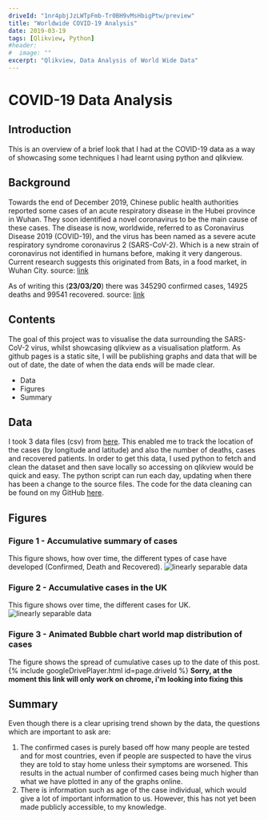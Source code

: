```yaml
---
driveId: "1nr4pbjJzLWTpFmb-Tr0BH9vMsHbigPtw/preview"
title: "Worldwide COVID-19 Analysis"
date: 2019-03-19
tags: [Qlikview, Python]
#header:
#  image: ""
excerpt: "Qlikview, Data Analysis of World Wide Data"
---
```


# COVID-19 Data Analysis

## Introduction
This is an overview of a brief look that I had at the COVID-19 data as a way of showcasing some techniques I had learnt using python and qlikview.

## Background

Towards the end of December 2019, Chinese public health authorities reported some cases of an acute respiratory disease in the Hubei province in Wuhan. They soon identified a novel coronavirus to be the main cause of these cases. The disease is now, worldwide, referred to as Coronavirus Disease 2019 (COVID-19), and the virus has been named as a severe acute respiratory syndrome coronavirus 2 (SARS-CoV-2). Which is a new strain of coronavirus not identified in humans before, making it very dangerous. Current research suggests this originated from Bats, in a food market, in Wuhan City.
source: [link](https://www.ecdc.europa.eu/en/novel-coronavirus-china)

As of writing this (**23/03/20**) there was 345290 confirmed cases, 14925 deaths and 99541 recovered.
source: [link](https://www.worldometers.info/coronavirus/)

## Contents
The goal of this project was to visualise the data surrounding the SARS-CoV-2 virus, whilst showcasing qlikview as a visualisation platform.
As github pages is a static site, I will be publishing graphs and data that will be out of date, the date of when the data ends will be made clear.
+ Data
+ Figures
+ Summary

## Data
I took 3 data files (csv) from [here](https://data.humdata.org/dataset/novel-coronavirus-2019-ncov-cases). This enabled me to track the location of the cases (by longitude and latitude) and also the number of deaths, cases and recovered patients.
In order to get this data, I used python to fetch and clean the dataset and then save locally so accessing on qlikview would be quick and easy. The python script can run each day, updating when there has been a change to the source files. The code for the data cleaning can be found on my GitHub [here](https://github.com/dilfyg/COVID-19-GitHub/blob/master/data-cleaning.py).

## Figures

### Figure 1 - Accumulative summary of cases
This figure shows, how over time, the different types of case have developed (Confirmed, Death and Recovered).
<img src="{{ site.url }}{{ site.baseurl }}/images/cumulative-summary-graph.png" alt="linearly separable data">

### Figure 2 - Accumulative cases in the UK
This figure shows over time, the different cases for UK.
<img src="{{ site.url }}{{ site.baseurl }}/images/cumulative-summary-graph-UK.png" alt="linearly separable data">

### Figure 3 - Animated Bubble chart world map distribution of cases
The figure shows the spread of cumulative cases up to the date of this post.
{% include googleDrivePlayer.html id=page.driveId %}
**Sorry, at the moment this link will only work on chrome, i'm looking into fixing this**

## Summary
Even though there is a clear uprising trend shown by the data, the questions which are important to ask are:
1. The confirmed cases is purely based off how many people are tested and for most countries, even if people are suspected to have the virus they are told to stay home unless their symptoms are worsened. This results in the actual number of confirmed cases being much higher than what we have plotted in any of the graphs online.
2. There is information such as age of the case individual, which would give a lot of important information to us. However, this has not yet been made publicly accessible, to my knowledge.
